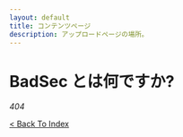 ```yaml
---
layout: default
title: コンテンツページ
description: アップロードページの場所。
---
```


# BadSec とは何ですか?

_404_

[< Back To Index](../)
